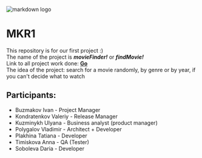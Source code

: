 ![markdown logo](https://s3-us-west-2.amazonaws.com/flx-editorial-wordpress/wp-content/uploads/2018/03/13153742/RT_300EssentialMovies_700X250.jpg)</br>
# MKR1
This repository is for our first project :) </br>
The name of the project is ***movieFinder!*** or ***findMovie!*** </br>
Link to all project work done: [**Go**](https://www.youtube.com/watch?v=ZhIsAZO5gl0) </br>
The idea of the project: search for a movie randomly, 
by genre or by year, if you can't decide what to watch</br>
## Participants:</br>
- Buzmakov Ivan - Project Manager</br>
- Kondratenkov Valeriy - Release Manager </br>
- Kuzminykh Ulyana - Business analyst (product manager)</br>
- Polygalov Vladimir - Architect + Developer</br>
- Plakhina Tatiana - Developer</br>
- Timiskova Anna - QA (Tester)</br>
- Soboleva Daria - Developer</br>

